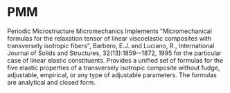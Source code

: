 # PMM
Periodic Microstructure Micromechanics
Implements "Micromechanical formulas for the relaxation tensor of linear viscoelastic composites with transversely isotropic fibers", Barbero, E.J. and Luciano, R.,  International Journal of Solids and Structures, 32(13):1859--1872, 1995 for the particular case of linear elastic constituents. Provides a unified set of formulas for the five elastic properties of a transversely isotropic composite without fudge, adjustable, empirical, or any type of adjustable parameters. The formulas are analytical and closed form.  
